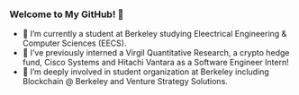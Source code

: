 ### Welcome to My GitHub! 👋

<!--
**ratankaliani/ratankaliani** is a ✨ _special_ ✨ repository because its `README.md` (this file) appears on your GitHub profile.

Here are some ideas to get you started:
-->
- 🔭 I’m currently a student at Berkeley studying Eleectrical Engineering & Computer Sciences (EECS).
- 🌱 I’ve previously interned a Virgil Quantitative Research, a crypto hedge fund, Cisco Systems and Hitachi Vantara as a Software Engineer Intern!
- 👯 I’m deeply involved in student organization at Berkeley including Blockchain @ Berkeley and Venture Strategy Solutions.

<!--
- 🤔 I’m looking for help with ...
- 💬 Ask me about ...
- 📫 How to reach me: ...
- 😄 Pronouns: ...
- ⚡ Fun fact: ...
-->

